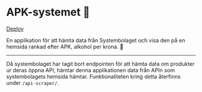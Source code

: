 # APK-systemet 🍾
[Deploy](https://apk-systemet.netlify.app)

En applikation för att hämta data från Systembolaget och visa den på en hemsida rankad efter APK, alkohol per krona. 🍷


---

Då systembolaget har tagit bort endpointen för att hämta data om produkter ur deras öppna API, hämtar denna applikationen data från APIn som systembolagets hemsida hämtar. Funktionaliteten kring detta återfinns under ` /api-scraper/ `. 
